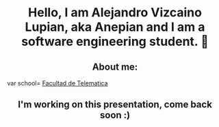 <div align="center"> 
  <h1>Hello, I am Alejandro Vizcaino Lupian, aka Anepian and I am a software engineering student. 👋</h1>
</div>

<h2 align="center">About me:</h2>

var school= <u href="https://portal.ucol.mx/telematica/">Facultad de Telematica</u>

<h2 align="center">I'm working on this presentation, come back soon :)</h2>
<!--
**Anepian/Anepian** is a ✨ _special_ ✨ repository because its `README.md` (this file) appears on your GitHub profile.

Here are some ideas to get you started:

- 🔭 I’m currently working on ...
- 🌱 I’m currently learning ...
- 👯 I’m looking to collaborate on ...
- 🤔 I’m looking for help with ...
- 💬 Ask me about ...
- 📫 How to reach me: ...
- 😄 Pronouns: ...
- ⚡ Fun fact: ...
-->
